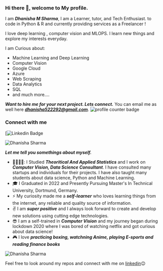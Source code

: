 ### Hi there 👋, welcome to My profile.

I am ***Dhanisha M Sharma***, I am a Learner, tutor, and Tech Enthusiast. to code in Python & R and currently providing services as a Freelancer !

I love deep learning , computer vision and MLOPS. I learn new things and explore my interests everyday. 

I am Curious about: 
- Machine Learning and Deep Learning 
- Computer Vision 
- Google Cloud  
- Azure
- Web Scraping
- Data Analytics
- SQL
- and much more....

***Want to hire me for your next project. Lets connect.***
You can email me as well here ***dhanisha522292@gmail.com***.
<img src="https://komarev.com/ghpvc/?username=dhanishahahaha" alt="profile counter badge" />
### Connect with me
[![Linkedin Badge](https://img.shields.io/badge/-dhanishahahaha-blue?logo=Linkedin&logoColor=white&link=https://www.linkedin.com/in/dhanisha-m-sharma-07918425b/)

<img src="https://github-readme-stats.vercel.app/api?username=dhanishahahaha&?count_private=true&show_icons=true" alt="Dhanisha Sharma" align="center" />

***Let me tell you somethings about myself.***
 - 🧑🏽‍💻🔭: I Studied ***Theoritical And Applied Statistics*** and I work on ***Computer Vision, Data Science Consultant***. I have consulted many startups and individuals for their projects. I have also taught many students about data science, Python and Machine Learning.
 - :mortar_board: I Graduated in 2022 and Presently Pursuing Master's In Technical University, Dortmund, Germany.
 - :zap: My curiosity made me a ***self-learner*** who loves learning things from the internet, any reliable and quality source of information.
 - :v:  I am ***super positive*** and I always look forward to create and develop new solutions using cutting edge technologies.
 - :sunglasses: I am a self-trained in ***Computer Vision*** and my journey began during lockdown 2020 where I was bored of watching netflix and got curious about data science!
 - :video_game: I love ***practicing boxing,  watchning Anime, playing E-sports and reading finance books***

<img src="https://github-readme-stats.vercel.app/api/top-langs/?username=dhanishahahaha&layout=compact" alt='Dhanisha Sharma' align="center" />
  
Feel free to look around my repos and connect with me on [linkedin](https://www.linkedin.com/in/dhanisha-m-sharma-07918425b/)😉


<!--
**dhanishahahaha/dhanishahahaha** is a ✨ _special_ ✨ repository because its `README.md` (this file) appears on your GitHub profile.

Here are some ideas to get you started:

-  I’m currently working on ...
- 🌱 I’m currently learning ...
- 👯 I’m looking to collaborate on ...
- 🤔 I’m looking for help with ...
- 💬 Ask me about ...
- 📫 How to reach me: ...
- 😄 Pronouns: ...
- ⚡ Fun fact: ...
-->

<!--
**dhanishahahaha/dhanishahahaha** is a ✨ _special_ ✨ repository because its `README.md` (this file) appears on your GitHub profile.

Here are some ideas to get you started:

- 🔭 I’m currently working on ...
- 🌱 I’m currently learning ...
- 👯 I’m looking to collaborate on ...
- 🤔 I’m looking for help with ...
- 💬 Ask me about ...
- 📫 How to reach me: ...
- 😄 Pronouns: ...
- ⚡ Fun fact: ...
-->
